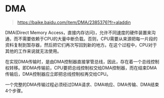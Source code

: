 # DMA

> https://baike.baidu.com/item/DMA/2385376?fr=aladdin

DMA(Direct Memory Access，直接内存访问)，允许不同速度的硬件装置来沟通，而不需要依赖于CPU的大量中断负载。否则，CPU需要从来源把每一片段的资料复制到暂存器，然后把它们再次写回到新的地方。在这个过程中，CPU对于其他的工作来说就无法使用。

在实现DMA传输时，是由DMA控制器直接掌管总线，因此，存在着一个总线控制权转移。即DMA传输前，CPU要把总线控制权交给DMA控制器，而在结束DMA传输后，DMA控制器应立即把总线控制权再交给CPU。

一个完整的DMA传输过程必须经过DMA请求、DMA响应、DMA传输、DMA结束4个步骤。